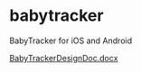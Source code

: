 # babytracker
BabyTracker for iOS and Android

[BabyTrackerDesignDoc.docx](https://github.com/AmritcsAdhikari/babytracker/files/7455929/BabyTrackerDesignDoc.docx)

